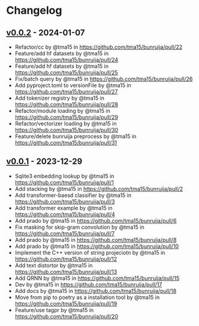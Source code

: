 # Changelog

## [v0.0.2](https://github.com/tma15/bunruija/compare/v0.0.1...v0.0.2) - 2024-01-07
- Refactor/cc by @tma15 in https://github.com/tma15/bunruija/pull/22
- Feature/add hf datasets by @tma15 in https://github.com/tma15/bunruija/pull/24
- Feature/add hf datasets by @tma15 in https://github.com/tma15/bunruija/pull/25
- Fix/batch query by @tma15 in https://github.com/tma15/bunruija/pull/26
- Add pyproject.toml to versionFile by @tma15 in https://github.com/tma15/bunruija/pull/27
- Add tokenizer registry by @tma15 in https://github.com/tma15/bunruija/pull/28
- Refactor/module loading by @tma15 in https://github.com/tma15/bunruija/pull/29
- Refactor/vectorizer loading by @tma15 in https://github.com/tma15/bunruija/pull/30
- Feature/delete bunruija preprocess by @tma15 in https://github.com/tma15/bunruija/pull/31

## [v0.0.1](https://github.com/tma15/bunruija/commits/v0.0.1) - 2023-12-29
- Sqlite3 embedding lookup by @tma15 in https://github.com/tma15/bunruija/pull/1
- Add stacking by @tma15 in https://github.com/tma15/bunruija/pull/2
- Add transformer-baesd classifier by @tma15 in https://github.com/tma15/bunruija/pull/3
- Add transformer example by @tma15 in https://github.com/tma15/bunruija/pull/4
- Add prado by @tma15 in https://github.com/tma15/bunruija/pull/6
- Fix masking for skip-gram convolution by @tma15 in https://github.com/tma15/bunruija/pull/7
- Add prado by @tma15 in https://github.com/tma15/bunruija/pull/8
- Add prado by @tma15 in https://github.com/tma15/bunruija/pull/10
- Implement the C++ version of string projeciotn by @tma15 in https://github.com/tma15/bunruija/pull/12
- Add text distortor by @tma15 in https://github.com/tma15/bunruija/pull/13
- Add QRNN by @tma15 in https://github.com/tma15/bunruija/pull/15
- Dev by @tma15 in https://github.com/tma15/bunruija/pull/17
- Add docs by @tma15 in https://github.com/tma15/bunruija/pull/18
- Move from pip to poetry as a installation tool by @tma15 in https://github.com/tma15/bunruija/pull/19
- Feature/use tagpr by @tma15 in https://github.com/tma15/bunruija/pull/20
